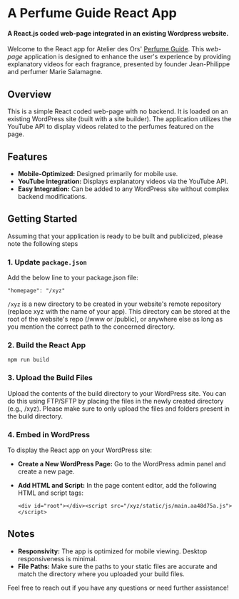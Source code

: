 # A Perfume Guide React App

#### A React.js coded web-page integrated in an existing Wordpress website.

Welcome to the React app for Atelier des Ors' [Perfume Guide](https://atelierdesors.com/perfume-guide/). This _web-page_ application is designed to enhance the user's experience by providing explanatory videos for each fragrance, presented by founder Jean-Philippe and perfumer Marie Salamagne.


## Overview

This is a simple React coded web-page with no backend. It is loaded on an existing WordPress site (built with a site builder). The application utilizes the YouTube API to display videos related to the perfumes featured on the page.


## Features

- **Mobile-Optimized:** Designed primarily for mobile use.
- **YouTube Integration:** Displays explanatory videos via the YouTube API.
- **Easy Integration:** Can be added to any WordPress site without complex backend modifications.


## Getting Started

Assuming that your application is ready to be built and publicized, please note the following steps

### 1. Update `package.json`
Add the below line to your package.json file:

```"homepage": "/xyz"```

`/xyz` is a new directory to be created in your website's remote repository (replace xyz with the name of your app). This directory can be stored at the root of the website's repo (/www or /public), or anywhere else as long as you mention the correct path to the concerned directory.

### 2. Build the React App
```npm run build```

### 3. Upload the Build Files
Upload the contents of the build directory to your WordPress site. You can do this using FTP/SFTP by placing the files in the newly created directory (e.g., /xyz). Please make sure to only upload the files and folders present in the build directory.

### 4. Embed in WordPress
To display the React app on your WordPress site:

- **Create a New WordPress Page:** Go to the WordPress admin panel and create a new page.
- **Add HTML and Script:** In the page content editor, add the following HTML and script tags:

  ```<div id="root"></div><script src="/xyz/static/js/main.aa48d75a.js"></script>```


## Notes
- **Responsivity:** The app is optimized for mobile viewing. Desktop responsiveness is minimal.
- **File Paths:** Make sure the paths to your static files are accurate and match the directory where you uploaded your build files.


Feel free to reach out if you have any questions or need further assistance!
